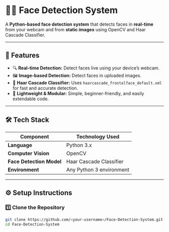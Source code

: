# 🕵️‍♀️ Face Detection System

A **Python-based face detection system** that detects faces in **real-time** from your webcam and from **static images** using OpenCV and Haar Cascade Classifier.

---

## 🚀 Features

- 🔍 **Real-time Detection:** Detect faces live using your device’s webcam.  
- 🖼️ **Image-based Detection:** Detect faces in uploaded images.  
- 🧠 **Haar Cascade Classifier:** Uses `haarcascade_frontalface_default.xml` for fast and accurate detection.  
- 🧩 **Lightweight & Modular:** Simple, beginner-friendly, and easily extendable code.  

---

## 🛠️ Tech Stack

| Component | Technology Used |
|------------|-----------------|
| **Language** | Python 3.x |
| **Computer Vision** | OpenCV |
| **Face Detection Model** | Haar Cascade Classifier |
| **Environment** | Any Python 3 environment |

---

## ⚙️ Setup Instructions

### 1️⃣ Clone the Repository
```bash
git clone https://github.com/<your-username>/Face-Detection-System.git
cd Face-Detection-System
